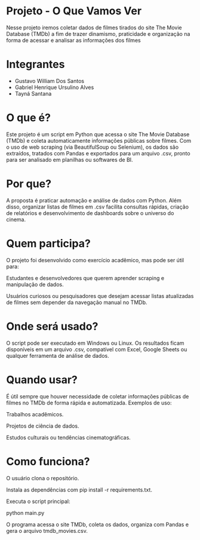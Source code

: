 # Projeto - O Que Vamos Ver
Nesse projeto iremos coletar dados de filmes tirados do site The Movie Database (TMDb) a fim de trazer dinamismo, praticidade e organização na forma de acessar e analisar as informações dos filmes 
# Integrantes
- Gustavo William Dos Santos
- Gabriel Henrique Ursulino Alves
- Tayná Santana

# O que é?
Este projeto é um script em Python que acessa o site The Movie Database (TMDb) e coleta automaticamente informações públicas sobre filmes.
Com o uso de web scraping (via BeautifulSoup ou Selenium), os dados são extraídos, tratados com Pandas e exportados para um arquivo .csv, pronto para ser analisado em planilhas ou softwares de BI.
# Por que?
A proposta é praticar automação e análise de dados com Python.
Além disso, organizar listas de filmes em .csv facilita consultas rápidas, criação de relatórios e desenvolvimento de dashboards sobre o universo do cinema.
# Quem participa? 
O projeto foi desenvolvido como exercício acadêmico, mas pode ser útil para:

Estudantes e desenvolvedores que querem aprender scraping e manipulação de dados.

Usuários curiosos ou pesquisadores que desejam acessar listas atualizadas de filmes sem depender da navegação manual no TMDb.
# Onde será usado?
O script pode ser executado em Windows ou Linux.
Os resultados ficam disponíveis em um arquivo .csv, compatível com Excel, Google Sheets ou qualquer ferramenta de análise de dados.
# Quando usar?
É útil sempre que houver necessidade de coletar informações públicas de filmes no TMDb de forma rápida e automatizada.
Exemplos de uso:

Trabalhos acadêmicos.

Projetos de ciência de dados.

Estudos culturais ou tendências cinematográficas.
# Como funciona?
O usuário clona o repositório.

Instala as dependências com pip install -r requirements.txt.

Executa o script principal:

python main.py


O programa acessa o site TMDb, coleta os dados, organiza com Pandas e gera o arquivo tmdb_movies.csv.
